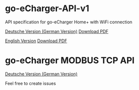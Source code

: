 # go-eCharger-API-v1
API specification for go-eCharger Home+ with WiFi connection

[Deutsche Version (German Version)](./docs/go-eCharger%20API%20v1%20DE.md) [Download PDF](./pdf/go-eCharger%20API%20v1%20DE.pdf)

[English Version](./docs/go-eCharger%20API%20v1%20EN.md) [Download PDF](./pdf/go-eCharger%20API%20v1%20EN.pdf)

# go-eCharger MODBUS TCP API
[Deutsche Version (German Version)](go-eCharger%20Modbus%20TCP%20API%20v1%20DE.md)

Feel free to create issues
